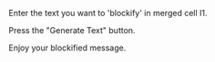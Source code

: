 Enter the text you want to 'blockify' in merged cell I1.

Press the "Generate Text" button.

Enjoy your blockified message.